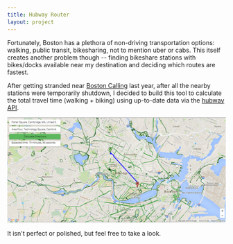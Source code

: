 ```yaml
---
title: Hubway Router
layout: project
---
```

Fortunately, Boston has a plethora of non-driving transportation options: walking, public transit, bikesharing, not to mention uber or cabs. This itself creates another problem though -- finding bikeshare stations with bikes/docks available near my destination and deciding which routes are fastest. 

After getting stranded near [Boston Calling](http://bostoncalling.com/) last year, after all the nearby stations were temporarily shutdown, I decided to build this tool to calculate the total travel time (walking + biking) using up-to-date data via the [hubway API](http://www.thehubway.com/data/stations/bikeStations.xml). 

[![Boston Map](icon.png)](http://hubway.sameermanek.com)


It isn't perfect or polished, but feel free to take a look.
